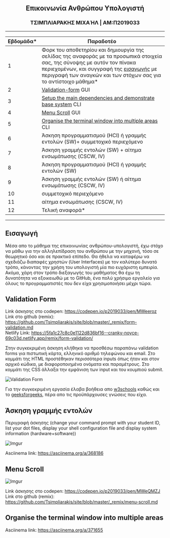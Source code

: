 <h2 align=center>Επικοινωνία Ανθρώπου Υπολογιστή</h2>

<h3 align=center> ΤΣΙΜΠΛΙΑΡΆΚΗΣ ΜΙΧΑΉΛ | ΑΜ:Π2019033 </h3>

 
-------------------------------------------------------------------------------------------------------------------------------------

| Εβδομάδα* | Παραδοτέο |
| --- | --- |
| 1 | Φορκ του αποθετηρίου και δημιουργία της σελίδας της αναφοράς με τα προσωπικά στοιχεία σας, της σύνοψης με αυτόν τον πίνακα περιεχομένων, και συγγραφή της [εισαγωγής](#εισαγωγή) με περιγραφή των αναγκών και των στόχων σας για το αντίστοιχο μάθημα* |
| 2 | [Validation-form](#validation-form) GUI |
| 3 | [Setup the main dependencies and demonstrate base system](#άσκηση-γραμμής-εντολών) CLI |
| 4 | [Menu Scroll](#menu-scroll) GUI |
| 5 | [Organise the terminal window into multiple areas](#organise-the-terminal-window-into-multiple-areas) CLI |
| 6 | Άσκηση προγραμματισμού (HCI) ή γραμμής εντολών (SW)+ συμμετοχικό περιεχόμενο |
| 7 | Άσκηση γραμμής εντολών (SW) + αίτημα ενσωμάτωσης (CSCW, IV) |
| 8 | Άσκηση προγραμματισμού (HCI) ή γραμμής εντολών (SW) |
| 9 | Άσκηση γραμμής εντολών (SW) ή αίτημα ενσωμάτωσης (CSCW, IV) |
| 10 | συμμετοχικό περιεχόμενο |
| 11 | αίτημα ενσωμάτωσης (CSCW, IV) |
| 12 | Τελική αναφορά* |

-------------------------------------------------------------------------------------------------------------------------------------

## Εισαγωγή

 Μέσα απο το μάθημα της επικοινωνίας ανθρώπου-υπολογιστή, έχω στόχο να μάθω για την αλληλεπίδραση του ανθρώπου με την μηχανή, τόσο σε θεωρητικό όσο και σε πρακτικό επίπεδο. Θα ήθελα να καταφέρω να σχεδιάζω διαπαφές χρηστών (User Interfaces) με τον καλύτερο δυνατό τρόπο, κάνοντας την χρήση του υπολογιστή μία πιο ευχάριστη εμπειρία. Ακόμα, χάρη στον τρόπο διεξαγωγής του μαθήματος θα έχω τη δυνατότητα να εξοικειωθώ με το GitHub, ένα πολύ χρήσιμο εργαλείο για όλους το προγραμματιστές που δεν είχα χρησιμοποιήσει μέχρι τώρα.
 
## Validation Form

Link άσκησης στο codepen: https://codepen.io/p2019033/pen/MWeeroz <br>
Link στο github (remix): https://github.com/Tsimpliarakis/site/blob/master/_remix/form-validation.md<br>
Netlify Link: https://5fa1c27c8c0e1122d836bf16--cranky-noyce-69c03d.netlify.app/remix/form-validation/

Στην συγκεκριμένη άσκηση κλήθηκα να προσθέσω παραπάνω validation forms για πιστωτική κάρτα, ελληνικό αριθμό τηλεφώνου και email. Στο κομμάτι της HTML προστέθηκαν περισσότερα inputs όπως ήταν και στον αρχικό κώδικα, με διαφοροποιημένα ονόματα και παραμέτρους. Στο κομμάτι της CSS άλλαξα την εμφάνιση των input και του κουμπιού submit. 

![Validation Form](https://imgur.com/jCKuajl.png)

Για την συγκεκριμένη εργασία έλαβα βοήθεια απο [w3schools](w3schools.com) καθώς και το [geeksforgeeks](geeksforgeeks.org), πέρα απο τις προϋπάρχουσες γνώσεις που είχα.

## Άσκηση γραμμής εντολών 

Περιγραφή άσκησης
(change your command prompt with your student ID, list your dot files, display your shell configuration file and display system information (hardware+software))

![Imgur](https://imgur.com/4K7ABR8.gif)

Asciinema link: https://asciinema.org/a/368186

## Menu Scroll

![Imgur](https://imgur.com/YsVktD4.gif)

Link άσκησης στο codepen: https://codepen.io/p2019033/pen/MWeQMZJ <br>
Link στο github (remix): https://github.com/Tsimpliarakis/site/blob/master/_remix/menu-scroll.md

## Organise the terminal window into multiple areas

Asciinema link: https://asciinema.org/a/371655
